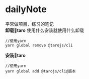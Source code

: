 # dailyNote
平常做项目，练习的笔记  
**卸载:shit:taro**
使用什么安装就使用什么卸载
```
//使用yarn
yarn global remove @tarojs/cli

```
**安装:shit:taro**
```
//使用yarn
yarn global add @tarojs/cli@版本
```
